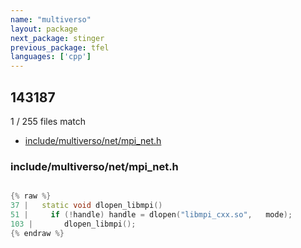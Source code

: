 ```yaml
---
name: "multiverso"
layout: package
next_package: stinger
previous_package: tfel
languages: ['cpp']
---
```

## 143187
1 / 255 files match

 - [include/multiverso/net/mpi_net.h](#includemultiversonetmpi_neth)

### include/multiverso/net/mpi_net.h

```cpp

{% raw %}
37 |   static void dlopen_libmpi()
51 |     if (!handle) handle = dlopen("libmpi_cxx.so",   mode);
103 |       dlopen_libmpi();
{% endraw %}

```